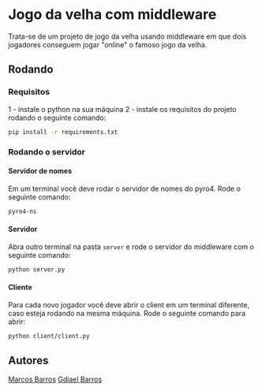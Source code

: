 # Jogo da velha com middleware
Trata-se de um projeto de jogo da velha usando middleware em que dois jogadores conseguem jogar "online" o famoso jogo da velha.


## Rodando
### Requisitos
1 - instale o python na sua máquina
2 - instale os requisitos do projeto rodando o seguinte comando:
```bash
pip install -r requirements.txt
```
### Rodando o servidor
#### Servidor de nomes
Em um terminal você deve rodar o servidor de nomes do pyro4. Rode o seguinte comando:

```bash
pyro4-ns
```

#### Servidor
Abra outro terminal na pasta `server` e rode o servidor do middleware com o seguinte comando:

```bash
python server.py 
```

#### Cliente
Para cada novo jogador você deve abrir o client em um terminal diferente, caso esteja rodando na mesma máquina. Rode o seguinte comando para abrir:

```bash
python client/client.py 
```

## Autores
[Marcos Barros](https://github.com/MarcosBB)
[Gdiael Barros](https://github.com/gdiael)
